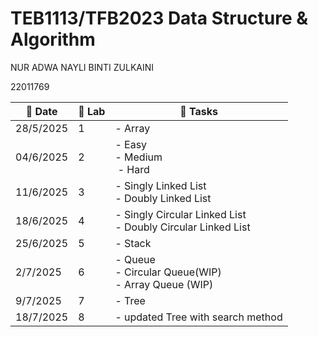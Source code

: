 # TEB1113/TFB2023 Data Structure & Algorithm
NUR ADWA NAYLI BINTI ZULKAINI

22011769

| 📅 Date   | 🧪 Lab | 📝 Tasks                         |
| --------- | ------ | -------------------------------- |
| 28/5/2025 | 1      | - Array                          |
| 04/6/2025 | 2      | - Easy <br> - Medium <br> - Hard |
| 11/6/2025 | 3      | - Singly Linked List <br> - Doubly Linked List|
| 18/6/2025 | 4      | - Singly Circular Linked List <br> - Doubly Circular Linked List|
| 25/6/2025 | 5      | - Stack                          |
| 2/7/2025  | 6      | - Queue <br> - Circular Queue(WIP) <br> - Array Queue (WIP) |
| 9/7/2025  | 7      | - Tree  |
| 18/7/2025 | 8      | - updated Tree with search method |
